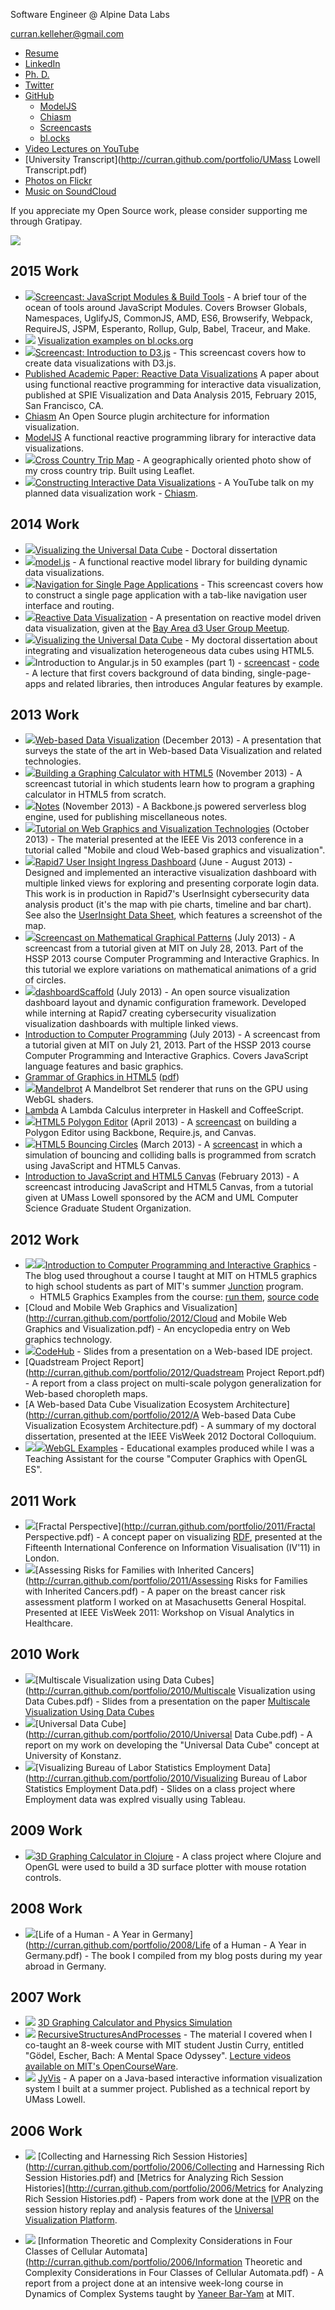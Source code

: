 Software Engineer @ Alpine Data Labs

curran.kelleher@gmail.com

 * [Resume](http://curran.github.com/portfolio/Resume.pdf)
 * [LinkedIn](http://www.linkedin.com/profile/view?id=27871853)
 * [Ph. D.](https://github.com/curran/phd)
 * [Twitter](https://twitter.com/currankelleher)
 * [GitHub](https://github.com/curran?tab=repositories)
   * [ModelJS](https://github.com/curran/model)
   * [Chiasm](https://github.com/curran/chiasm)
   * [Screencasts](https://github.com/curran/screencasts)
   * [bl.ocks](http://bl.ocks.org/curran)
 * [Video Lectures on YouTube](https://www.youtube.com/user/currankelleher/videos)
 * [University Transcript](http://curran.github.com/portfolio/UMass Lowell Transcript.pdf)
 * [Photos on Flickr](https://www.flickr.com/photos/10604632@N02/sets/)
 * [Music on SoundCloud](https://soundcloud.com/curran)

If you appreciate my Open Source work, please consider supporting me through Gratipay. 

<img src="http://img.shields.io/gratipay/currankelleher.svg">

## 2015 Work
 * <a href="https://www.youtube.com/watch?v=U4ja6HeBm6s"><img src="2015/jsModules.png"/></a>[Screencast: JavaScript Modules & Build Tools](https://www.youtube.com/watch?v=U4ja6HeBm6s) - A brief tour of the ocean of tools around JavaScript Modules. Covers Browser Globals, Namespaces, UglifyJS, CommonJS, AMD, ES6, Browserify, Webpack, RequireJS, JSPM, Esperanto, Rollup, Gulp, Babel, Traceur, and Make.
 * [![](2015/blocks.png)](http://bl.ocks.org/curran) [Visualization examples on bl.ocks.org](http://bl.ocks.org/curran)
 * <a href="https://www.youtube.com/watch?v=8jvoTV54nXw"><img src="2015/introToD3.png"/></a>[Screencast: Introduction to D3.js](https://www.youtube.com/watch?v=xN9QxPtK2LM) - This screencast covers how to create data visualizations with D3.js.
 * [Published Academic Paper: Reactive Data Visualizations](2015/reactiveVisualizationsPaper.pdf) A paper about using functional reactive programming for interactive data visualization, published at SPIE Visualization and Data Analysis 2015, February 2015, San Francisco, CA.
 * [Chiasm](https://github.com/curran/chiasm) An Open Source plugin architecture for information visualization.
 * [ModelJS](https://github.com/curran/model) A functional reactive programming library for interactive data visualizations.
 * <a href="https://github.com/curran/crossCountry"><img src="2015/crossCountry.png"/></a>[Cross Country Trip Map](https://github.com/curran/crossCountry) - A geographically oriented photo show of my cross country trip. Built using Leaflet.
 * <a href="https://www.youtube.com/watch?v=GxGkHam33Cw"><img src="2015/interactiveDataVis.png"/></a>[Constructing Interactive Data Visualizations](https://www.youtube.com/watch?v=GxGkHam33Cw) - A YouTube talk on my planned data visualization work - [Chiasm](https://github.com/curran/chiasm).

## 2014 Work

 * <a href="https://www.youtube.com/watch?v=XVHyygdD1Kg&feature=youtu.be&a"><img src="2014/defense.png"/></a>[Visualizing the Universal Data Cube](https://www.youtube.com/watch?v=XVHyygdD1Kg&feature=youtu.be&a) - Doctoral dissertation
 * <a href="https://github.com/curran/model"><img src="2014/model.png"/></a>[model.js](https://github.com/curran/model) - A functional reactive model library for building dynamic data visualizations.
 * <a href="https://www.youtube.com/watch?v=xN9QxPtK2LM"><img src="2014/navigation.png"/></a>[Navigation for Single Page Applications](https://www.youtube.com/watch?v=xN9QxPtK2LM) - This screencast covers how to construct a single page application with a tab-like navigation user interface and routing.
 * <a href="https://github.com/curran/screencasts/tree/gh-pages/reactiveDataVis"><img src="2014/reactiveDataVis.png"/></a>[Reactive Data Visualization](https://github.com/curran/screencasts/tree/gh-pages/reactiveDataVis) - A presentation on reactive model driven data visualization, given at the [Bay Area d3 User Group Meetup](http://www.meetup.com/Bay-Area-d3-User-Group/events/192685742/).
 * <a href="https://github.com/curran/phd"><img src="2014/phd.png"/></a>[Visualizing the Universal Data Cube](https://github.com/curran/phd) - My doctoral dissertation about integrating and visualization heterogeneous data cubes using HTML5.
 * <a href="http://curran.github.io/screencasts/introToAngular/exampleViewer/#/"><img src="2014/angular50_small.png"/></a>Introduction to Angular.js in 50 examples (part 1) - [screencast](https://www.youtube.com/watch?v=TRrL5j3MIvo&feature=youtu.be) - [code](https://github.com/curran/screencasts/tree/gh-pages/introToAngular) - A lecture that first covers background of data binding, single-page-apps and related libraries, then introduces Angular features by example.

## 2013 Work

 * <a href="http://curran.github.io/webVisSTAR/"><img src="2013/webVisSTAR.png"></img></a>[Web-based Data Visualization](http://curran.github.io/webVisSTAR/) (December 2013) - A presentation that surveys the state of the art in Web-based Data Visualization and related technologies.
 * <a href="https://github.com/curran/screencasts/tree/gh-pages/grapher"><img src="2013/HTML5GraphingCalculator.png"></img></a>[Building a Graphing Calculator with HTML5](https://github.com/curran/screencasts/tree/gh-pages/grapher) (November 2013) - A screencast tutorial in which students learn how to program a graphing calculator in HTML5 from scratch.
 * <a href="https://github.com/curran/notes"><img src="2013/notes.png"></img></a>[Notes](https://github.com/curran/notes) (November 2013) - A Backbone.js powered serverless blog engine, used for publishing miscellaneous notes.
 * <a href="http://curran.github.io/vis2013Tutorial/"><img src="2013/vis2013.png"></img></a>[Tutorial on Web Graphics and Visualization Technologies](http://curran.github.io/vis2013Tutorial/) (October 2013) - The material presented at the IEEE Vis 2013 conference in a tutorial called "Mobile and cloud Web-based graphics and visualization".
 * <a href="https://github.com/curran/portfolio/blob/gh-pages/2013/UserInsightIngressDashboard.pdf?raw=true"><img src="2013/rapid7UserInsightMap.png"></img></a>[Rapid7 User Insight Ingress Dashboard](http://curran.github.io/portfolio/2013/UserInsightIngressDashboard.pdf) (June - August 2013) - Designed and implemented an interactive visualization dashboard with multiple linked views for exploring and presenting corporate login data. This work is in production in Rapid7's UserInsight cybersecurity data analysis product (it's the map with pie charts, timeline and bar chart). See also the [UserInsight Data Sheet](http://curran.github.io/portfolio/2013/UserInsight-DataSheet.pdf), which features a screenshot of the map.
 * <img src="2013/mathPatterns.png"></img>[Screencast on Mathematical Graphical Patterns](https://github.com/curran/screencasts/tree/gh-pages/mathPatterns) (July 2013) - A screencast from a tutorial given at MIT on July 28, 2013. Part of the HSSP 2013 course Computer Programming and Interactive Graphics. In this tutorial we explore variations on mathematical animations of a grid of circles.
 * <img src="2013/dashboardScaffold.png"></img>[dashboardScaffold](https://github.com/curran/dashboardScaffold) (July 2013) - An open source visualization dashboard layout and dynamic configuration framework. Developed while interning at Rapid7 creating cybersecurity visualization visualization dashboards with multiple linked views.
 * [Introduction to Computer Programming](http://www.youtube.com/watch?v=zIpA8k167gU) (July 2013) - A screencast from a tutorial given at MIT on July 21, 2013. Part of the HSSP 2013 course Computer Programming and Interactive Graphics. Covers JavaScript language features and basic graphics.
 * [Grammar of Graphics in HTML5](https://docs.google.com/document/d/1shaxGjI3a-IbaAKCTE4BIOYEdoHO-ec06T7oKs5ozHs/edit) ([pdf](http://curran.github.io/portfolio/2013/GrammarofGraphicsinHTML5.pdf))
 * <img src="2013/Mandelbrot.png"></img>[Mandelbrot](https://github.com/curran/mandelbrot) A Mandelbrot Set renderer that runs on the GPU using WebGL shaders.
 * [Lambda](https://github.com/curran/lambda) A Lambda Calculus interpreter in Haskell and CoffeeScript.
 * <img src="2013/Polygon.png"></img>[HTML5 Polygon Editor](https://github.com/curran/screencasts/tree/gh-pages/polygonEditor) (April 2013) - A [screencast](http://www.youtube.com/watch?v=lNfKn0wbxYI&feature=youtu.be) on building a Polygon Editor using Backbone, Require.js, and Canvas.
 * <img src="2013/Bouncing.png"></img>[HTML5 Bouncing Circles](https://github.com/curran/screencasts/tree/gh-pages/bouncingCircles) (March 2013) - A [screencast](http://www.youtube.com/watch?v=yF0T7lviBnY&feature=youtu.be) in which a simulation of bouncing and colliding balls is programmed from scratch using JavaScript and HTML5 Canvas.
 * [Introduction to JavaScript and HTML5 Canvas](http://www.youtube.com/watch?v=vEOwgWpm3XQ) (February 2013) - A screencast introducing JavaScript and HTML5 Canvas, from a tutorial given at UMass Lowell sponsored by the ACM and UML Computer Science Graduate Student Organization.

## 2012 Work

 * <img src="2012/Tree.png"></img><img src="2012/Water.png"></img>[Introduction to Computer Programming and Interactive Graphics](http://curransoft.com/interactivegraphics/?p=1) - The blog used throughout a course I taught at MIT on HTML5 graphics to high school students as part of MIT's summer [Junction](http://esp.mit.edu/learn/Junction/index.html) program.
   * HTML5 Graphics Examples from the course: [run them](http://curran.github.com/HTML5Examples/), [source code](http://github.com/curran/HTML5Examples)
 * [Cloud and Mobile Web Graphics and Visualization](http://curran.github.com/portfolio/2012/Cloud and Mobile Web Graphics and Visualization.pdf) - An encyclopedia entry on Web graphics technology.
 * <img src="2012/CodeHub.png"></img>[CodeHub](http://curran.github.com/portfolio/2012/CodeHub.pdf) - Slides from a presentation on a Web-based IDE project.
 * [Quadstream Project Report](http://curran.github.com/portfolio/2012/Quadstream Project Report.pdf) - A report from a class project on multi-scale polygon generalization for Web-based choropleth maps.
 * [A Web-based Data Cube Visualization Ecosystem Architecture](http://curran.github.com/portfolio/2012/A Web-based Data Cube Visualization Ecosystem Architecture.pdf) - A summary of my doctoral dissertation, presented at the IEEE VisWeek 2012 Doctoral Colloquium.
 * <img src="2012/Earth.png"></img><img src="2012/Cubes.png"></img>[WebGL Examples](https://github.com/UMLComputerGraphics/GraphicsProject/tree/master/WebGLExamples) - Educational examples produced while I was a Teaching Assistant for the course "Computer Graphics with OpenGL ES".

## 2011 Work

 * <img src="2011/Fractal.png"></img>[Fractal Perspective](http://curran.github.com/portfolio/2011/Fractal Perspective.pdf) - A concept paper on visualizing [RDF](http://en.wikipedia.org/wiki/Resource_Description_Framework), presented at the Fifteenth International Conference on Information Visualisation (IV'11) in London.
 * <img src="2011/Assessing.png"></img>[Assessing Risks for Families with Inherited Cancers](http://curran.github.com/portfolio/2011/Assessing Risks for Families with Inherited Cancers.pdf) - A paper on the breast cancer risk assessment platform I worked on at Masachusetts General Hospital. Presented at IEEE VisWeek 2011: Workshop on Visual Analytics in Healthcare.

## 2010 Work

 * <img src="2010/dataCubes.png"/>[Multiscale Visualization using Data Cubes](http://curran.github.com/portfolio/2010/Multiscale Visualization using Data Cubes.pdf) - Slides from a presentation on the paper [Multiscale Visualization Using Data Cubes](http://graphics.stanford.edu/papers/pan_zoom/paper.pdf)
 * <img src="2010/UDC.png"></img>[Universal Data Cube](http://curran.github.com/portfolio/2010/Universal Data Cube.pdf) - A report on my work on developing the "Universal Data Cube" concept at University of Konstanz.
 * <img src="2010/BLS.png"></img>[Visualizing Bureau of Labor Statistics Employment Data](http://curran.github.com/portfolio/2010/Visualizing Bureau of Labor Statistics Employment Data.pdf) - Slides on a class project where Employment data was explred visually using Tableau.

## 2009 Work

 * <img src="2009/ClojureGrapher.png"></img>[3D Graphing Calculator in Clojure](http://curransoft.com/code/2009/05/3d-grapher-in-clojure/) - A class project where Clojure and OpenGL were used to build a 3D surface plotter with mouse rotation controls.

## 2008 Work

 * <img src="2008/Germany.png"></img>[Life of a Human - A Year in Germany](http://curran.github.com/portfolio/2008/Life of a Human - A Year in Germany.pdf) - The book I compiled from my blog posts during my year abroad in Germany.

## 2007 Work
 * <img src="2007/Grapher.png"></img> [3D Graphing Calculator and Physics Simulation](https://github.com/curran/portfolio/tree/gh-pages/2007/3D%20Graphing%20Calculator)
 * <img src="2007/Recursive.png"></img> [RecursiveStructuresAndProcesses](http://curran.github.com/portfolio/2007/RecursiveStructuresAndProcesses.pdf) - The material I covered when I co-taught an 8-week course with MIT student Justin Curry, entitled "Gödel, Escher, Bach: A Mental Space Odyssey". [Lecture videos available on MIT's OpenCourseWare](http://ocw.mit.edu/high-school/courses/godel-escher-bach/).
 * <img src="2007/JyVis.png"></img> [JyVis](http://curran.github.com/portfolio/2007/JyVis.pdf) - A paper on a Java-based interactive information visualization system I built at a summer project. Published as a technical report by UMass Lowell.

## 2006 Work

 * <img src="2006/Collecting.png"></img> [Collecting and Harnessing Rich Session Histories](http://curran.github.com/portfolio/2006/Collecting and Harnessing Rich Session Histories.pdf) and [Metrics for Analyzing Rich Session Histories](http://curran.github.com/portfolio/2006/Metrics for Analyzing Rich Session Histories.pdf) - Papers from work done at the [IVPR](http://www.uml.edu/Research/IVPR/about.aspx) on the session history replay and analysis features of the [Universal Visualization Platform](http://www.cs.uml.edu/~agee/publications/spie2005/spie2005.pdf).

 * <img src="2006/Information.png"></img> [Information Theoretic and Complexity Considerations in Four Classes of Cellular Automata](http://curran.github.com/portfolio/2006/Information Theoretic and Complexity Considerations in Four Classes of Cellular Automata.pdf) - A report from a project done at an intensive week-long course in Dynamics of Complex Systems taught by [Yaneer Bar-Yam](http://necsi.edu/faculty/bar-yam.html) at MIT.
